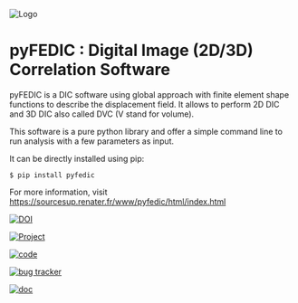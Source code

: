 ![Logo](https://sourcesup.renater.fr/www/pyfedic/html/_static/pyfedic_wbg-128px.png)

# pyFEDIC : Digital Image (2D/3D) Correlation Software

pyFEDIC is a DIC software using global approach with finite element shape functions to describe the displacement field. It allows to perform 2D DIC and 3D DIC also called DVC (V stand for volume).

This software is a pure python library and offer a simple command line to run analysis with a few parameters as input.

It can be directly installed using pip:

```console
$ pip install pyfedic
```

For more information, visit https://sourcesup.renater.fr/www/pyfedic/html/index.html


[![DOI](https://zenodo.org/badge/DOI/10.5281/zenodo.8298429.svg)](https://doi.org/10.5281/zenodo.8298429)

[![Project](https://img.shields.io/badge/project-sourcesup.renater.fr/projects/pyfedic-blue)](https://sourcesup.renater.fr/projects/pyfedic)

[![code](https://img.shields.io/badge/code-git.renater.fr%2Fanonscm%2Fgit%2Fpyfedic%2Fpyfedic.git-blue?logo=git)](https://sourcesup.renater.fr/scm/?group_id=6036)

[![bug tracker](https://img.shields.io/badge/bug_tracker-on_sourcesup-blue)](https://sourcesup.renater.fr/tracker/?atid=12258&group_id=6036&func=browse)

[![doc](https://img.shields.io/badge/doc-on_sourcesup-blue)](https://sourcesup.renater.fr/www/pyfedic/html/index.html)
